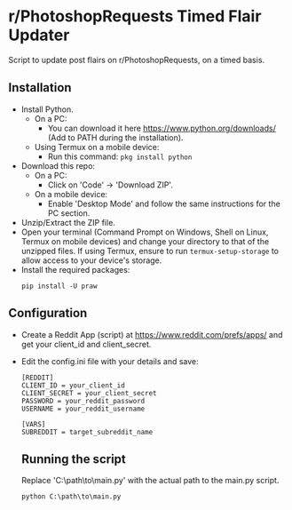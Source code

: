 # r/PhotoshopRequests Timed Flair Updater
Script to update post flairs on r/PhotoshopRequests, on a timed basis.

## Installation
- Install Python.
  - On a PC:
    - You can download it here https://www.python.org/downloads/ (Add to PATH during the installation).
  - Using Termux on a mobile device:
    - Run this command: ```pkg install python```
- Download this repo:
  - On a PC:
    - Click on 'Code' -> 'Download ZIP'.
  - On a mobile device:
    - Enable 'Desktop Mode' and follow the same instructions for the PC section.
- Unzip/Extract the ZIP file.
- Open your terminal (Command Prompt on Windows, Shell on Linux, Termux on mobile devices) and change your directory to that of the unzipped files. If using Termux, ensure to run ```termux-setup-storage``` to allow access to your device's storage.  
- Install the required packages:
  ```
  pip install -U praw
  ```
  
## Configuration
- Create a Reddit App (script) at https://www.reddit.com/prefs/apps/ and get your client_id and client_secret.  
- Edit the config.ini file with your details and save:
  ```
  [REDDIT]
  CLIENT_ID = your_client_id
  CLIENT_SECRET = your_client_secret
  PASSWORD = your_reddit_password
  USERNAME = your_reddit_username

  [VARS]
  SUBREDDIT = target_subreddit_name
  ```

  ## Running the script
  Replace 'C:\path\to\main.py' with the actual path to the main.py script.  
  ```
  python C:\path\to\main.py
  ```
